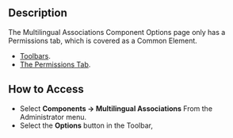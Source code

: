 <!-- Filename: Help4.x:Multilingual_Associations:_Options / Display title: Multilingual Associations: Options -->

## Description

The Multilingual Associations Component Options page only has a Permissions
tab, which is covered as a Common Element.

* [Toolbars](jdocmanual?article=help/common-elements/toolbars).
* [The Permissions Tab](jdocmanual?article=help/common-elements/edit-permissions).

## How to Access

* Select **Components → Multilingual Associations** From the Administrator menu.
* Select the **Options** button in the Toolbar,
